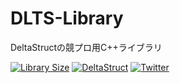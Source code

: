 # DLTS-Library
DeltaStructの競プロ用C++ライブラリ

[![Library Size](https://img.shields.io/github/repo-size/DeltaStruct/DLTS-Library?label=Library%20Size)](https://github.com/DeltaStruct/DLTS-Library/blob/main/)
[![DeltaStruct](https://img.shields.io/endpoint?url=https%3A%2F%2Fatcoder-badges.now.sh%2Fapi%2Fatcoder%2Fjson%2FDeltaStruct)](https://atcoder.jp/users/DeltaStruct)
[![Twitter](https://img.shields.io/twitter/follow/DeltaStruct?label=Twitter&style=social)](https://twitter.com/DeltaStruct)
